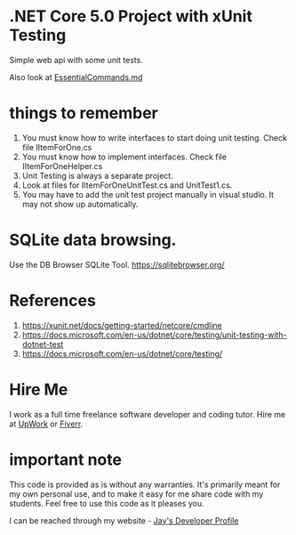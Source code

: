 # .NET Core 5.0 Project with xUnit Testing

Simple web api with some unit tests. 

Also look at [EssentialCommands.md](EssentialCommands.md)

# things to remember

1. You must know how to write interfaces to start doing unit testing. Check file IItemForOne.cs
1. You must know how to implement interfaces. Check file IItemForOneHelper.cs
1. Unit Testing is always a separate project. 
1. Look at files for IItemForOneUnitTest.cs and UnitTest1.cs.
1. You may have to add the unit test project manually in visual studio. It may not show up automatically.

# SQLite data browsing.

Use the DB Browser SQLite Tool. https://sqlitebrowser.org/

# References

1. https://xunit.net/docs/getting-started/netcore/cmdline
1. https://docs.microsoft.com/en-us/dotnet/core/testing/unit-testing-with-dotnet-test
1. https://docs.microsoft.com/en-us/dotnet/core/testing/

# Hire Me

I work as a full time freelance software developer and coding tutor. Hire me at [UpWork](https://www.upwork.com/fl/vijayasimhabr) or [Fiverr](https://www.fiverr.com/jay_codeguy). 

# important note 

This code is provided as is without any warranties. It's primarily meant for my own personal use, and to make it easy for me share code with my students. Feel free to use this code as it pleases you.

I can be reached through my website - [Jay's Developer Profile](https://jay-study-nildana.github.io/developerprofile)